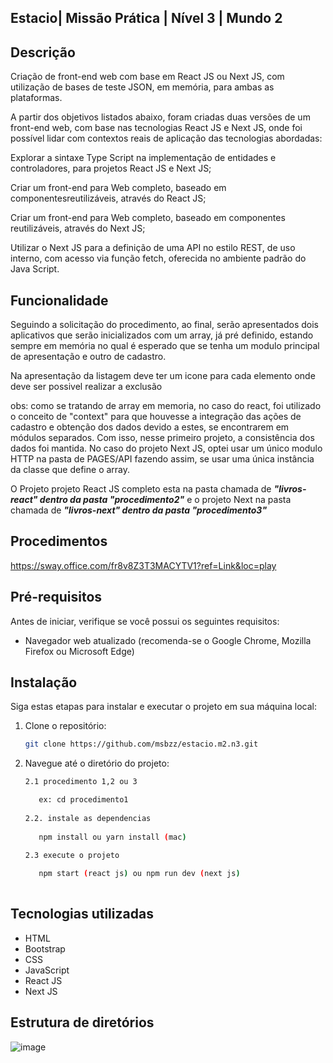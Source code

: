  
## Estacio| Missão Prática | Nível 3 | Mundo 2

## Descrição

  Criação de front-end web com base em React JS ou Next JS, com utilização de bases de teste JSON, em memória, para ambas as plataformas.
   
  A partir dos objetivos listados abaixo, foram criadas duas versões de um front-end web, com base nas tecnologias React JS e Next JS,
onde foi possível lidar com contextos reais de aplicação das tecnologias abordadas:

Explorar a sintaxe Type Script na implementação de entidades e controladores, para projetos React JS e Next JS;

Criar um front-end para Web completo, baseado em componentesreutilizáveis, através do React JS;

Criar um front-end para Web completo, baseado em componentes reutilizáveis, através do Next JS;

Utilizar o Next JS para a definição de uma API no estilo REST, de uso interno, com acesso via função fetch, oferecida no ambiente padrão do Java Script. 

## Funcionalidade

Seguindo a solicitação do procedimento, ao final, serão apresentados dois aplicativos que serão inicializados com um array, já pré definido, estando sempre em memória no qual é esperado que se tenha um modulo principal de apresentação e outro de cadastro.

Na apresentação da listagem deve ter um icone para cada elemento onde deve ser possivel realizar a exclusão 

obs: como se tratando de array em memoria, no caso do react, foi utilizado o conceito de "context" para que houvesse a integração das ações de cadastro e obtenção dos dados devido a estes, se encontrarem em módulos separados. Com isso, nesse primeiro projeto, a consistência dos dados foi mantida. No caso do projeto Next JS, optei usar um único modulo HTTP na pasta de PAGES/API fazendo assim, se usar uma única instância da classe que define o array.   

O  Projeto  projeto React JS completo esta na pasta chamada de **_"livros-react" dentro da pasta "procedimento2"_** e o projeto Next na pasta chamada de **_"livros-next" dentro da pasta "procedimento3"_**

  
## Procedimentos
 
  https://sway.office.com/fr8v8Z3T3MACYTV1?ref=Link&loc=play
 
   
## Pré-requisitos
Antes de iniciar, verifique se você possui os seguintes requisitos:
- Navegador web atualizado (recomenda-se o Google Chrome, Mozilla Firefox ou Microsoft Edge)
 

## Instalação
Siga estas etapas para instalar e executar o projeto em sua máquina local:

1. Clone o repositório: 
   ```bash
   git clone https://github.com/msbzz/estacio.m2.n3.git
   ```
   
   
2. Navegue até o diretório do projeto:
   ```bash
   2.1 procedimento 1,2 ou 3
   
      ex: cd procedimento1 
      
   2.2. instale as dependencias 
  
      npm install ou yarn install (mac)

   2.3 execute o projeto  
    
      npm start (react js) ou npm run dev (next js) 
     
   ``` 
## Tecnologias utilizadas
- HTML
- Bootstrap
- CSS
- JavaScript
- React JS
- Next JS 

## Estrutura de diretórios
 
 ![image](https://github.com/msbzz/estacio.m2.n3/assets/44148209/157603d6-a7ce-48ff-943a-4fb634e70012)

 
 
 
 

